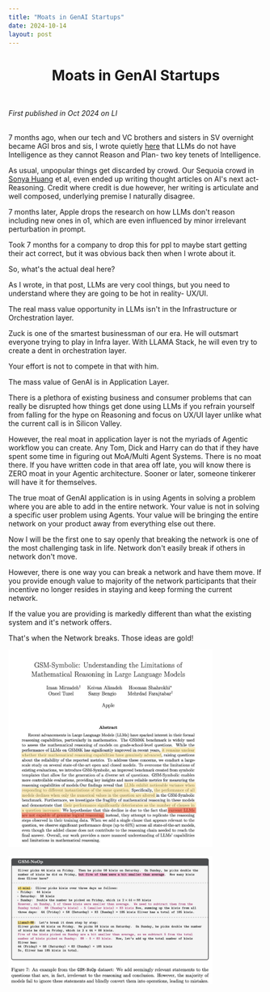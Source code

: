 ```yaml
---
title: "Moats in GenAI Startups"
date: 2024-10-14
layout: post
---
```


<div align="center">
  <h1><strong>Moats in GenAI Startups</strong></h1>
</div>

<br> <!-- Adds extra spacing -->

*First published in Oct 2024 on LI*<br><br>

7 months ago, when our tech and VC brothers and sisters in SV overnight became AGI bros and sis, I wrote quietly [here](https://trmanish.github.io/2024/03/25/the-agi-myth.html) that LLMs do not have Intelligence as they cannot Reason and Plan- two key tenets of Intelligence. 

As usual, unpopular things get discarded by crowd. Our Sequoia crowd in [Sonya Huang](https://www.linkedin.com/in/sonyaruihuang/) et al, even ended up writing thought articles on AI's next act- Reasoning. Credit where credit is due however, her writing is articulate and well composed, underlying premise I naturally disagree. 

7 months later, Apple drops the research on how LLMs don't reason including new ones in o1, which are even influenced by minor irrelevant perturbation in prompt. 

Took 7 months for a company to drop this for ppl to maybe start getting their act correct, but it was obvious back then when I wrote about it.

So, what's the actual deal here? 

As I wrote, in that post, LLMs are very cool things, but you need to understand where they are going to be hot in reality- UX/UI. 

The real mass value opportunity in LLMs isn't in the Infrastructure or Orchestration layer. 

Zuck is one of the smartest businessman of our era. He will outsmart everyone trying to play in Infra layer. With LLAMA Stack, he will even try to create a dent in orchestration layer. 

Your effort is not to compete in that with him. 

The mass value of GenAI is in Application Layer. 

There is a plethora of existing business and consumer problems that can really be disrupted how things get done using LLMs if you refrain yourself from falling for the hype on Reasoning and focus on UX/UI layer unlike what the current call is in Silicon Valley.

However, the real moat in application layer is not the myriads of Agentic workflow you can create. Any Tom, Dick and Harry can do that if they have spent some time in figuring out MoA/Multi Agent Systems. There is no moat there. If you have written code in that area off late, you will know there is ZERO moat in your Agentic architecture. Sooner or later, someone tinkerer will have it for themselves.

The true moat of GenAI application is in using Agents in solving a problem where you are able to add in the entire network. Your value is not in solving a specific user problem using Agents. Your value will be bringing the entire network on your product away from everything else out there. 

Now I will be the first one to say openly that breaking the network is one of the most challenging task in life. Network don't easily break if others in network don't move. 

However, there is one way you can break a network and have them move. If you provide enough value to majority of the network participants that their incentive no longer resides in staying and keep forming the current network. 

If the value you are providing is markedly different than what the existing system and it's network offers. 

That's when the Network breaks. Those ideas are gold!

<img src="/assets/genai_moats/pdf1.jpg" width="80%" ><br>


<img src="/assets/genai_moats/pdf2.jpg" width="80%" ><br>